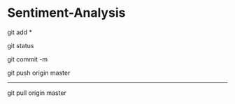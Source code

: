# Sentiment-Analysis

git add *

git status

git commit -m <your commitment>

git push origin master

----------

git pull origin master
